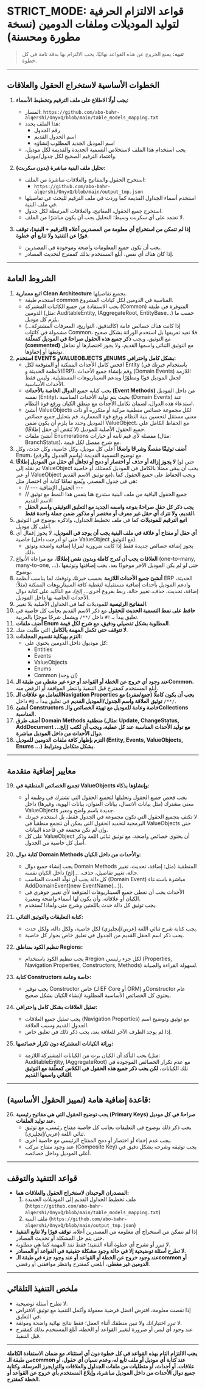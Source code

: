 # STRICT_MODE: قواعد الالتزام الحرفية لتوليد الموديلات وملفات الدومين (نسخة مطورة ومحسنة)

> **تنبيه:** يمنع الخروج عن هذه القواعد نهائيًا. يجب الالتزام بها بدقة تامة في كل خطوة.

---

## الخطوات الأساسية لاستخراج الحقول والعلاقات

1. **يجب أولًا الاطلاع على ملف الترقيم وتخطيط الأسماء:**
   - المسار: `https://github.com/abo-bahr-alqershi/OnyxQ/blob/main/table_models_mapping.txt`
   - هذا الملف يحدد:
     - رقم الجدول
     - اسم الجدول القديم
     - اسم الموديل الجديد المطلوب إنشاؤه
   - يجب استخدام هذا الملف لاستخلاص التسمية الجديدة والقديمة لكل موديل، واعتماد الترقيم الصحيح لكل جدول/موديل.

2. **تحليل ملف البنية مباشرة (بدون سكربت):**
   - استخرج الحقول والمفاتيح والعلاقات مباشرة من الملف:
     - `https://github.com/abo-bahr-alqershi/OnyxQ/blob/main/output_tmp.json`
   - استخدم أسماء الجداول القديمة كما وردت في ملف الترقيم للبحث عن تفاصيلها في ملف البنية.
   - استخرج جميع الحقول، المفاتيح، والعلاقات المرتبطة لكل جدول.
   - لا تعتمد على أي سكربت وسيط؛ التحليل يجب أن يكون مباشرًا من الملف.

3. **إذا لم تتمكن من استخراج أي معلومة من المصدرين أعلاه (الترقيم + البنية)، توقف فورًا عن التنفيذ ولا تتابع أي خطوة.**
   - يجب أن تكون جميع المعلومات واضحة وموجودة في المصدرين.
   - إذا كان هناك أي نقص، أبلغ المستخدم بذلك كمقترح لتحديث المصادر.

---

## الشروط العامة

1. **اتبع معمارية Clean Architecture** بجميع تفاصيلها.
   - استخدم طبقة common المناسبة في الدومين لكل كيانات المشروع.
   - يجب الاستفادة من جميع الكائنات المشتركة (Common) المتوفرة في طبقة الدومين (مثل: AuditableEntity, IAggregateRoot, EntityBase…) حسب ما يلزم كل موديل.
   - إذا كانت هناك خصائص عامة (كالتدقيق، التواريخ، المعرفات المشتركة...) مشمولة في كائنات Common، فلا تعيد تعريفها بل استخدم الوراثة بشكل صحيح مع التوثيق، ويجب **ذكر جميع هذه الحقول صراحةً في الموديل كمعلّقة (commented)** مع التوثيق الثنائي واسمها القديم، ولا يجوز اختصارها أو تجاهل توثيقها أو إخفاؤها.
2. **استخدم EVENTS وVALUEOBJECTS وENUMS بشكل كامل واحترافي:**
   - افحص كامل الأحداث الممكنة أو المتوقعة لكل Entity (باستخدام خبرتك في الأنظمة الحديثة وERP)، وقم بإنشاء جميع الأحداث (Domain Events) اللازمة لجعل الموديل قويًا ومطوّرًا ويدعم السيناريوهات المستقبلية، وليس فقط الأحداث الأساسية.
   - يجب كتابة جميع **الدوال الخاصة بالأحداث (Event Methods)** من داخل الموديل نفسه (Entity)، بحيث يتم توليد الأحداث المناسبة (Domain Events) عند استدعاء هذه الدوال، لضمان تكامل الأحداث مع منطق الكيان ورفع قوة النظام.
   - أنشئ ValueObjects لكل مجموعة خصائص منطقية مركبة أو متكررة أو ذات معنى مستقل لتحسين بنية النظام ورفع قوة المعمارية. قم بتحليل جميع خصائص الموديل وحدد ما يلزم أن يكون ضمن ValueObject، مع الحفاظ الكامل على جميع الحقول الأصلية للموديل (لا يُنقص أي حقل إطلاقًا).
   - أنشئ ملفات Enumerations مفصلة لأي قيم ثابتة أو خيارات (مثال: BranchStatus)، مع شرح مفصل لكل قيمة.
3. **أضف توثيقًا مفصلًا وشرحًا واضحًا** أعلى كل موديل، وكل خاصية، وكل حدث، وكل Enum، مع توضيح التسمية القديمة (واسم الجدول والرقم).
4. **لا يجوز إزالة أو حذف أو اختصار أو دمج أو تجاهل أي حقل من الموديل إطلاقًا** (حتى لو تم نقله إلى ValueObject يجب أن يبقى ممثلًا بالكامل في الموديل كممتلك أو خاصية أو عبر ValueObject مع توثيق الاسم القديم)، ويجب الحفاظ على جميع الحقول كما هي في جدول المصدر، ويُمنع تمامًا كتابة أي اختصار مثل:
   - // --- الحقول الإضافية ---
   - // جميع الحقول الباقية من ملف البنية ستدرج هنا بنفس هذا النمط مع توثيق الاسم القديم
   - **يجب ذكر كل حقل صراحةً بنوعه واسمه الجديد مع التعليق التوثيقي واسم الحقل القديم، ولا تترك أي حقل غير معرف أو مختصر أو مذكور ضمن جملة واحدة فقط.**
5. **اتبع الترقيم للموديلات** كما في ملف تخطيط الجداول، واذكره بوضوح في التوثيق أعلى كل موديل.
6. **أي حقل أو مفتاح أو علاقة في ملف البنية يجب أن يوجد في الموديل**، لا يجوز إغفال أي خاصية (حتى لو أدرجت داخل ValueObject مع التوثيق).
   - يجوز إضافة خصائص جديدة فقط إذا كانت ضرورية لمزايا إضافية واضحة وتوثق ذلك.
7. **العلاقات يجب أن تُدرج كاملة وبدون نقص إطلاقًا**، مع مراعاة الأنواع (one-to-many, many-to-one, ...)، حتى لو لم يكن الموديل الآخر موجودًا بعد، يجب إضافتها وتوثيقها بوضوح.
8. **أنشئ جميع الأحداث اللازمة** بحسب خبرتك وتوقعك لما يناسب أنظمة ERP الحديثة، وادعم الموديل بأحداث إضافية مستقبلية لتغطية كافة السيناريوهات الممكنة (مثلاً: إضافة، تحديث، حذف، تغيير حالة، ربط بفروع أخرى... إلخ)، مع التأكيد على كتابة دوال الأحداث الخاصة بها داخل الموديل.
9. **المفاتيح الرئيسية** للموديلات كما في الجداول الأصلية بلا تغيير.
10. **حافظ على نمط التسمية الحديث للحقول** مع ذكر الاسم القديم بجانب كل خاصية في تعليق يبدأ بـ `!#` داخل `/**/` ويشمل شرحًا موجزًا بالعربية.
11. **أضف ملفات Enum المطلوبة بشكل تفصيلي ودقيق، مع شرح لكل قيمة**.
12. **لا تتوقف حتى تكمل المهمة بالكامل** التي طُلبت منك.
13. **التزم بهيكلية تقسيم المجلدات:**
    - كل موديول داخل الدومين يحتوي على:
      - Entities
      - Events
      - ValueObjects
      - Enums
      - Common (إن وجد)
14. **عند وجود أي خروج عن الخطة أو القواعد أو جزء غير مغطى من طبقة الـCommon**، أبلغ المستخدم كمقترح قبل التنفيذ وانتظر الموافقة أو الرفض منه.
15. **التعامل مع علاقات الـNavigation Properties يجب أن يكون كاملًا (جمع/مفرد) مع توثيق العلاقة واسم الجدول/الموديل القديم** في تعليق يبدأ بـ `@#` داخل `/**/`.
16. **أنشئ Constructors خاصة وعامة للموديل مع تهيئة الخصائص والـCollections المناسبة.**
17. **أضف طرق Domain Methods منطقية (مثال: Update, ChangeStatus, AddDocument ...إلخ) مع توليد الأحداث المناسبة عند كل عملية، ويجب أن تُكتب دوال الأحداث من داخل الموديل مباشرة.**
18. **التزم بإظهار كافة ملفات الدومين للموديل (Entity, Events, ValueObjects, Enums ...) بشكل متكامل ومترابط.**

---

## معايير إضافية متقدمة

19. **تجميع الخصائص المنطقية في ValueObjects وإنشاؤها بذكاء:**
    - يجب فحص جميع الحقول وتحليلها لتجميع الحقول التي تشترك في وظيفة أو معنى مشترك (مثل بيانات الاتصال، بيانات العنوان، بيانات الهوية، وغيرها) داخل ValueObjects جديدة باسم واضح ومعبر.
    - لا تكتفِ بتجميع الحقول التي تكون مجموعة في الجدول فقط، بل استخدم خبرتك البرمجية لتحديد الحقول التي يمكن أن تتجمع منطقياً في ValueObjects حتى وإن لم تكن مجمعة في قاعدة البيانات.
    - على كل ValueObject أن يحتوي خصائص واضحة، مع توثيق ثنائي اللغة وذكر أصل كل خاصية من الجدول.

20. **كتابة دوال Domain Methods والأحداث من داخل الكيان:**
    - يجب إنشاء جميع دوال Domain Methods المنطقية (مثل: إضافة، تحديث، تغيير حالة، تغيير تفاصيل، حذف، ...إلخ) داخل الكيان نفسه.
    - كل دالة يجب أن تولّد الحدث المناسب (Domain Event) مباشرة باستدعاء AddDomainEvent(new EventName(...)).
    - الأحداث يجب أن تغطي جميع السيناريوهات المتوقعة لأي تغيير جوهري في الكيان أو علاقاته، وأن يكون لها أسماء واضحة ومعبرة.
    - يجب توثيق كل دالة حدث باللغتين وشرح متى ولماذا تُستخدم.

21. **كتابة التعليقات والتوثيق الثنائي:**  
    - يجب كتابة شرح ثنائي اللغة (عربي/إنجليزي) لكل خاصية، ولكل دالة، ولكل حدث.
    - يجب ذكر اسم الحقل القديم من الجدول في تعليق خاص بجوار كل خاصية.

22. **تنظيم الكود بمناطق Regions:**  
    - يجب تنظيم الكود باستخدام #region لكل جزء رئيسي (Properties, Navigation Properties, Constructors, Methods) لسهولة القراءة والصيانة.

23. **كتابة Constructors خاصة وعامة:**  
    - يجب توفير Constructor خاص (لـ EF Core أو ORM) وConstructor عام يحتوي كل الخصائص الأساسية المطلوبة لإنشاء الكيان بشكل صحيح.

24. **تمثيل العلاقات بشكل كامل واحترافي:**  
    - يجب تمثيل جميع العلاقات (Navigation Properties) مع توثيق وتوضيح اسم الجدول القديم وسبب العلاقة.
    - إذا لم يوجد الطرف الآخر للعلاقة بعد، يجب ذكر ذلك في تعليق خاص.

25. **وراثة الكيانات المشتركة دون تكرار خصائصها:**  
    - يجب التأكد أن الكيان يرث من الكيانات المشتركة اللازمة (مثل: AuditableEntity, IAggregateRoot) مع عدم تكرار الخصائص الموجودة في تلك الكيانات، **لكن يجب ذكر جميع هذه الحقول في الكلاس كمعلّقة مع التوثيق الثنائي واسمها القديم**.

---

## قاعدة إضافية هامة (تمييز الحقول الأساسية):

26. **يجب توضيح الحقول التي هي مفاتيح رئيسية (Primary Keys) صراحةً في كل موديل عند توليد الملفات.**
    - يجب ذكر ذلك بوضوح في التعليقات بجانب كل خاصية مفتاح رئيسي، مع توثيق ثنائي اللغة (عربي/إنجليزي).
    - يجب عدم إخفاء أو اختصار أو دمج المفتاح الرئيسي مع خاصية أخرى.
    - عند وجود مفتاح مركب (Composite Key) يجب توثيقه وشرحه بشكل دقيق في أعلى الموديل وداخل خصائصه.

---

## قواعد التنفيذ والتوقف

- **المصدران الوحيدان لاستخراج الحقول والعلاقات هما:**
  1. ملف تخطيط الجداول القديم إلى الموديلات الجديدة (`https://github.com/abo-bahr-alqershi/OnyxQ/blob/main/table_models_mapping.txt`)
  2. ملف البنية (`https://github.com/abo-bahr-alqershi/OnyxQ/blob/main/output_tmp.json`)
- إذا لم تتمكن من استخراج أي معلومة من المصدرين أعلاه، **توقف فورًا ولا تتابع التنفيذ** حتى يتم حل المشكلة أو تحديث المصادر.
- لا تبرر أو تشرح أي خطوة أثناء التنفيذ؛ فقط نفذ المهمة كما هي مطلوبة.
- **لا تطرح أسئلة توضيحية إلا في حالة وجود مشكلة حقيقية في القواعد أو المصادر.**
- **عند وجود خروج عن الخطة أو القواعد أو عند وجود جزء في طبقة الـcommon أو الدومين غير مغطى**، أبلغني كمقترح وانتظر موافقتي أو رفضي.

---

## ملخص التنفيذ التلقائي

- لا تطرح أسئلة توضيحية.
- إذا نقصت معلومة، افترض أفضل فرضية معقولة وأكمل التنفيذ مع توثيق الافتراض في التعليق.
- لا تبرر اختياراتك ولا تبين منطقك أثناء العمل؛ فقط نتائج نهائية واضحة وموثقة.
- عند وجود أي لبس أو ضرورة لتغيير القواعد أو الخطة، أبلغ المستخدم بذلك كمقترح قبل التنفيذ.

---

**يجب الالتزام التام بهذه القواعد في كل خطوة دون أي استثناء، مع ضمان الاستفادة الكاملة من طبقة الـcommon عند كتابة أي موديل أو ملف تابع له، وعدم نسيان أي حقول، أو علاقات، أو أحداث، أو متطلبات من ملفات الجداول والعلاقات والترايجرز المرسلة، وكتابة جميع دوال الأحداث من داخل الموديل مباشرة، وإبلاغ المستخدم بأي خروج عن القواعد أو الخطة كمقترح.**
